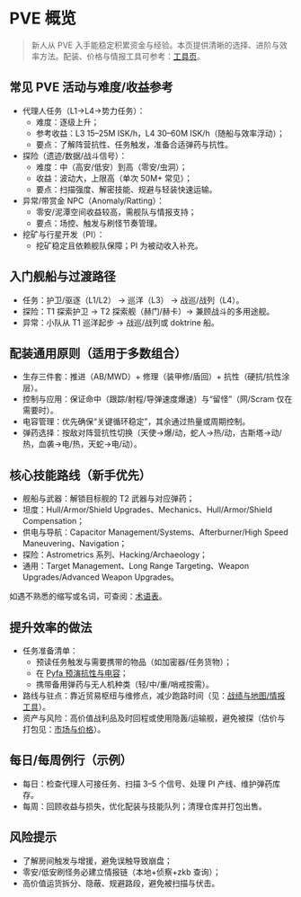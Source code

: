 # PVE 概览

> 新人从 PVE 入手能稳定积累资金与经验。本页提供清晰的选择、进阶与效率方法。配装、价格与情报工具可参考：[工具页](../tools.md)。

## 常见 PVE 活动与难度/收益参考
- 代理人任务（L1→L4→势力任务）：
  - 难度：逐级上升；
  - 参考收益：L3 15–25M ISK/h，L4 30–60M ISK/h（随船与效率浮动）；
  - 要点：了解阵营抗性、任务触发，准备合适弹药与抗性。
- 探险（遗迹/数据/战斗信号）：
  - 难度：中（高安/低安）到高（零安/虫洞）；
  - 收益：波动大，上限高（单次 50M+ 常见）；
  - 要点：扫描强度、解密技能、规避与轻装快速运输。
- 异常/带赏金 NPC（Anomaly/Ratting）：
  - 零安/泥潭空间收益较高，需舰队与情报支持；
  - 要点：场控、触发与刷怪节奏管理。
- 挖矿与行星开发（PI）：
  - 挖矿稳定且依赖舰队保障；PI 为被动收入补充。

## 入门舰船与过渡路径
- 任务：护卫/驱逐（L1/L2） → 巡洋（L3） → 战巡/战列（L4）。
- 探险：T1 探索护卫 → T2 探索舰（赫门/赫卡）→ 兼顾战斗的多用途舰。
- 异常：小队从 T1 巡洋起步 → 战巡/战列或 doktrine 船。

## 配装通用原则（适用于多数组合）
- 生存三件套：推进（AB/MWD）+ 修理（装甲修/盾回）+ 抗性（硬抗/抗性涂层）。
- 控制与应用：保证命中（跟踪/射程/导弹速度爆速）与“留怪”（网/Scram 仅在需要时）。
- 电容管理：优先确保“关键循环稳定”，其余通过热量或周期控制。
- 弹药选择：按敌对阵营抗性切换（天使→爆/动，蛇人→热/动，古斯塔→动/热，血袭→电/热，天蛇→电/动）。

## 核心技能路线（新手优先）
- 舰船与武器：解锁目标舰的 T2 武器与对应弹药；
- 坦度：Hull/Armor/Shield Upgrades、Mechanics、Hull/Armor/Shield Compensation；
- 供电与导航：Capacitor Management/Systems、Afterburner/High Speed Maneuvering、Navigation；
- 探险：Astrometrics 系列、Hacking/Archaeology；
- 通用：Target Management、Long Range Targeting、Weapon Upgrades/Advanced Weapon Upgrades。

如遇不熟悉的缩写或名词，可查阅：[术语表](terminology.md)。

## 提升效率的做法
- 任务准备清单：
  - 预读任务触发与需要携带的物品（如加密器/任务货物）；
  - 在 [Pyfa 预演抗性与电容](../tools.md#配装与理论fitting-theorycraft)；
  - 携带备用弹药与无人机种类（轻/中/重/哨戒按需）。
- 路线与驻点：靠近贸易枢纽与维修点，减少跑路时间（见：[战绩与地图/情报工具](../tools.md#战绩与地图情报)）。
- 资产与风险：高价值战利品及时回程或使用隐轰/运输舰，避免被探（估价与打包见：[市场与价格](../tools.md#市场与价格)）。

## 每日/每周例行（示例）
- 每日：检查代理人可接任务、扫描 3–5 个信号、处理 PI 产线、维护弹药库存。
- 每周：回顾收益与损失，优化配装与技能队列；清理仓库并打包出售。

## 风险提示
- 了解房间触发与增援，避免误触导致崩盘；
- 零安/低安刷怪务必建立情报链（本地+侦察+zkb 查询）；
- 高价值运货拆分、隐蔽、规避路段，避免被扫描与伏击。